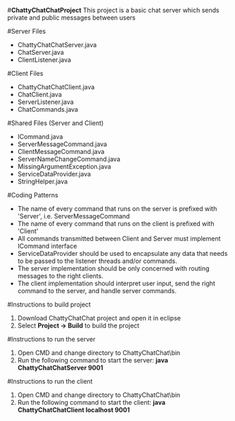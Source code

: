 #**ChattyChatChatProject**
This project is a basic chat server which sends private and public messages between users

#Server Files
* ChattyChatChatServer.java
* ChatServer.java
* ClientListener.java

#Client Files
* ChattyChatChatClient.java
* ChatClient.java
* ServerListener.java
* ChatCommands.java

#Shared Files (Server and Client)
* ICommand.java
* ServerMessageCommand.java
* ClientMessageCommand.java
* ServerNameChangeCommand.java
* MissingArgumentException.java
* ServiceDataProvider.java
* StringHelper.java

#Coding Patterns
* The name of every command that runs on the server is prefixed with 'Server', i.e. ServerMessageCommand
* The name of every command that runs on the client is prefixed with 'Client'
* All commands transmitted between Client and Server must implement ICommand interface
* ServiceDataProvider should be used to encapsulate any data that needs to be passed
  to the listener threads and/or commands.
* The server implementation should be only concerned with routing messages to the right clients.
* The client implementation should interpret user input, send the right command to the server, and 
  handle server commands.

#Instructions to build project
1. Download ChattyChatChat project and open it in eclipse
2. Select **Project -> Build** to build the project

#Instructions to run the server
1. Open CMD and change directory to ChattyChatChat\bin
2. Run the following command to start the server:
   **java ChattyChatChatServer 9001**

#Instructions to run the client
1. Open CMD and change directory to ChattyChatChat\bin
2. Run the following command to start the client:
   **java ChattyChatChatClient localhost 9001**
